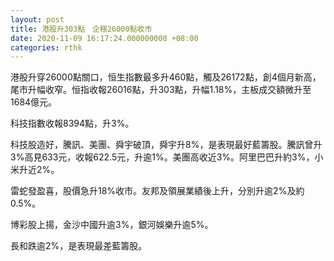 ```yaml
---
layout: post
title: 港股升303點　企穩26000點收市
date: 2020-11-09 16:17:24.000000000 +08:00
categories: rthk
---
```


港股升穿26000點關口，恒生指數最多升460點，觸及26172點，創4個月新高，尾市升幅收窄。恒指收報26016點，升303點，升幅1.18%，主板成交額微升至1684億元。

科技指數收報8394點，升3%。

科技股造好，騰訊、美團、舜宇破頂，舜宇升8%，是表現最好藍籌股。騰訊曾升3%高見633元，收報622.5元，升逾1%。美團高收近3%。阿里巴巴升約3%，小米升近2%。

雷蛇發盈喜，股價急升18%收市。友邦及領展業績後上升，分別升逾2%及約0.5%。

博彩股上揚，金沙中國升逾3%，銀河娛樂升逾5%。

長和跌逾2%，是表現最差藍籌股。
